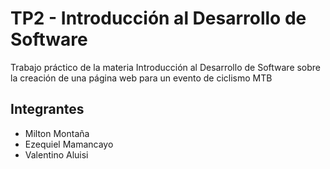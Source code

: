 # TP2 - Introducción al Desarrollo de Software  
Trabajo práctico de la materia Introducción al Desarrollo de Software sobre la creación de una página web para un evento de ciclismo MTB  

## Integrantes
- Milton Montaña  
- Ezequiel Mamancayo  
- Valentino Aluisi  

